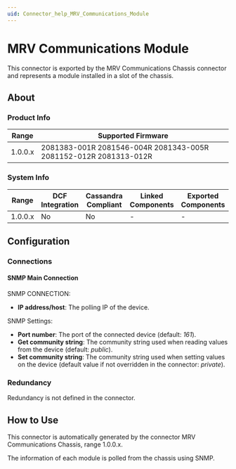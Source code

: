```yaml
---
uid: Connector_help_MRV_Communications_Module
---
```


# MRV Communications Module

This connector is exported by the MRV Communications Chassis connector and represents a module installed in a slot of the chassis.

## About

### Product Info

| **Range** | **Supported Firmware**                                           |
|-----------|------------------------------------------------------------------|
| 1.0.0.x   | 2081383-001R 2081546-004R 2081343-005R 2081152-012R 2081313-012R |

### System Info

| **Range** | **DCF Integration** | **Cassandra Compliant** | **Linked Components** | **Exported Components** |
|-----------|---------------------|-------------------------|-----------------------|-------------------------|
| 1.0.0.x   | No                  | No                      | \-                    | \-                      |

## Configuration

### Connections

#### SNMP Main Connection

SNMP CONNECTION:

- **IP address/host**: The polling IP of the device.

SNMP Settings:

- **Port number**: The port of the connected device (default: *161*).
- **Get community string**: The community string used when reading values from the device (default: *public*).
- **Set community string**: The community string used when setting values on the device (default value if not overridden in the connector: *private*).

### Redundancy

Redundancy is not defined in the connector.

## How to Use

This connector is automatically generated by the connector MRV Communications Chassis, range 1.0.0.x.

The information of each module is polled from the chassis using SNMP.
